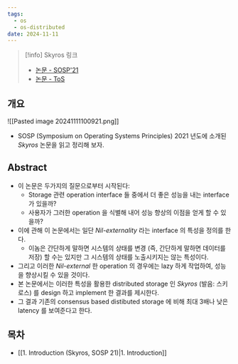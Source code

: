 ```yaml
---
tags:
  - os
  - os-distributed
date: 2024-11-11
---
```

> [!info] Skyros 링크
> - [논문 - SOSP'21](https://dl.acm.org/doi/10.1145/3477132.3483543)
> - [논문 - ToS](https://dl.acm.org/doi/10.1145/3542821)

## 개요

![[Pasted image 20241111100921.png]]

- SOSP (Symposium on Operating Systems Principles) 2021 년도에 소개된 *Skyros* 논문을 읽고 정리해 보자.

## Abstract

- 이 논문은 두가지의 질문으로부터 시작된다:
	- Storage 관련 operation interface 들 중에서 더 좋은 성능을 내는 interface 가 있을까?
	- 사용자가 그러한 operation 을 식별해 내어 성능 향상의 이점을 얻게 할 수 있을까?
- 이에 관해 이 논문에서는 일단 *Nil-externality* 라는 interface 의 특성을 정의를 한다.
	- 이놈은 간단하게 말하면 시스템의 상태를 변경 (즉, 간단하게 말하면 데이터를 저장) 할 수는 있지만 그 시스템의 상태를 노출시키지는 않는 특성이다.
- 그리고 이러한 *Nil-external* 한 operation 의 경우에는 lazy 하게 작업하여, 성능을 향상시킬 수 있을 것이다.
- 본 논문에서는 이러한 특성을 활용한 distributed storage 인 *Skyros* (발음: 스키로스) 를 design 하고 implement 한 결과를 제시한다.
- 그 결과 기존의 consensus based distibuted storage 에 비해 최대 3배나 낮은 latency 를 보여준다고 한다.

## 목차

- [[1. Introduction (Skyros, SOSP 21)|1. Introduction]]